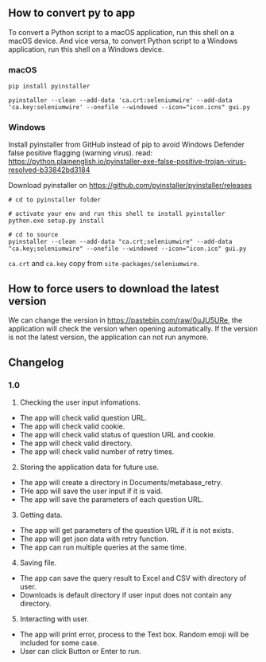 ## How to convert py to app
To convert a Python script to a macOS application, run this shell on a macOS device. And vice versa, to convert Python script to a Windows application, run this shell on a Windows device.

### macOS
```
pip install pyinstaller

pyinstaller --clean --add-data 'ca.crt:seleniumwire' --add-data 'ca.key:seleniumwire' --onefile --windowed --icon="icon.icns" gui.py
```

### Windows
Install pyinstaller from GitHub instead of pip to avoid Windows Defender false positive flagging (warning virus).
read: https://python.plainenglish.io/pyinstaller-exe-false-positive-trojan-virus-resolved-b33842bd3184

Download pyinstaller on https://github.com/pyinstaller/pyinstaller/releases

```
# cd to pyinstaller folder

# activate your env and run this shell to install pyinstaller
python.exe setup.py install

# cd to source
pyinstaller --clean --add-data "ca.crt;seleniumwire" --add-data "ca.key;seleniumwire" --onefile --windowed --icon="icon.ico" gui.py
```
`ca.crt` and `ca.key` copy from `site-packages/seleniumwire`.

## How to force users to download the latest version
We can change the version in https://pastebin.com/raw/0uJU5URe, the application will check the version when opening automatically. If the version is not the latest version, the application can not run anymore.

## Changelog
### 1.0
1. Checking the user input infomations.
- The app will check valid question URL.
- The app will check valid cookie.
- The app will check valid status of question URL and cookie.
- The app will check valid directory.
- The app will check valid number of retry times.

2. Storing the application data for future use.
- The app will create a directory in Documents/metabase_retry.
- THe app will save the user input if it is vaid.
- The app will save the parameters of each question URL.

3. Getting data.
- The app will get parameters of the question URL if it is not exists.
- The app will get json data with retry function.
- The app can run multiple queries at the same time.

4. Saving file.
- The app can save the query result to Excel and CSV with directory of user.
- Downloads is default directory if user input does not contain any directory.

5. Interacting with user.
- The app will print error, process to the Text box. Random emoji will be included for some case.
- User can click Button or Enter to run.